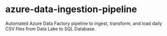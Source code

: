 # azure-data-ingestion-pipeline
Automated Azure Data Factory pipeline to ingest, transform, and load daily CSV files from Data Lake to SQL Database.
